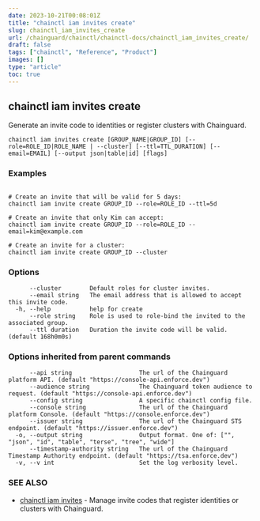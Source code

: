 ```yaml
---
date: 2023-10-21T00:08:01Z
title: "chainctl iam invites create"
slug: chainctl_iam_invites_create
url: /chainguard/chainctl/chainctl-docs/chainctl_iam_invites_create/
draft: false
tags: ["chainctl", "Reference", "Product"]
images: []
type: "article"
toc: true
---
```

## chainctl iam invites create

Generate an invite code to identities or register clusters with Chainguard.

```
chainctl iam invites create [GROUP_NAME|GROUP_ID] [--role=ROLE_ID|ROLE_NAME | --cluster] [--ttl=TTL_DURATION] [--email=EMAIL] [--output json|table|id] [flags]
```

### Examples

```

# Create an invite that will be valid for 5 days:
chainctl iam invite create GROUP_ID --role=ROLE_ID --ttl=5d

# Create an invite that only Kim can accept:
chainctl iam invite create GROUP_ID --role=ROLE_ID --email=kim@example.com

# Create an invite for a cluster:
chainctl iam invite create GROUP_ID --cluster

```

### Options

```
      --cluster        Default roles for cluster invites.
      --email string   The email address that is allowed to accept this invite code.
  -h, --help           help for create
      --role string    Role is used to role-bind the invited to the associated group.
      --ttl duration   Duration the invite code will be valid. (default 168h0m0s)
```

### Options inherited from parent commands

```
      --api string                   The url of the Chainguard platform API. (default "https://console-api.enforce.dev")
      --audience string              The Chainguard token audience to request. (default "https://console-api.enforce.dev")
      --config string                A specific chainctl config file.
      --console string               The url of the Chainguard platform Console. (default "https://console.enforce.dev")
      --issuer string                The url of the Chainguard STS endpoint. (default "https://issuer.enforce.dev")
  -o, --output string                Output format. One of: ["", "json", "id", "table", "terse", "tree", "wide"]
      --timestamp-authority string   The url of the Chainguard Timestamp Authority endpoint. (default "https://tsa.enforce.dev")
  -v, --v int                        Set the log verbosity level.
```

### SEE ALSO

* [chainctl iam invites](/chainguard/chainctl/chainctl-docs/chainctl_iam_invites/)	 - Manage invite codes that register identities or clusters with Chainguard.

